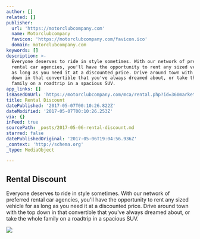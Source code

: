 ```yaml
---
author: []
related: []
publisher:
  url: 'https://motorclubcompany.com'
  name: Motorclubcompany
  favicon: 'https://motorclubcompany.com/favicon.ico'
  domain: motorclubcompany.com
keywords: []
description: >-
  Everyone deserves to ride in style sometimes. With our network of preferred
  rental car agencies, you'll have the opportunity to rent any sized vehicle for
  as long as you need it at a discounted price. Drive around town with the top
  down in that convertible that you've always dreamed about, or take the whole
  family on a roadtrip in a spacious SUV.
app_links: []
isBasedOnUrl: 'https://motorclubcompany.com/mca/rental.php?id=360marketing'
title: Rental Discount
datePublished: '2017-05-07T00:10:26.822Z'
dateModified: '2017-05-07T00:10:26.253Z'
via: {}
inFeed: true
sourcePath: _posts/2017-05-06-rental-discount.md
starred: false
datePublishedOriginal: '2017-05-06T19:04:56.936Z'
_context: 'http://schema.org'
_type: MediaObject

---
```

<article style=""><h1>Rental Discount</h1><p>Everyone deserves to ride in style sometimes. With our network of preferred rental car agencies, you'll have the opportunity to rent any sized vehicle for as long as you need it at a discounted price. Drive around town with the top down in that convertible that you've always dreamed about, or take the whole family on a roadtrip in a spacious SUV.</p><img src="https://static-pixelperfectphot1.netdna-ssl.com/images/rentme.jpg" /></article>